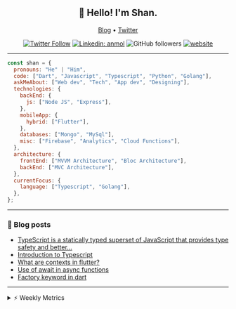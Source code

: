 <h2 align="center">👋 Hello! I'm Shan.</h2>
<p align="center">
  <a href="https://medium.com/feed/@shan-shaji">Blog</a> •
  <a href="https://twitter.com/intent/follow?screen_name=shan__shaji">Twitter</a>
</p>

<p align="center"><a href="https://twitter.com/intent/follow?screen_name=shan__shaji"><img src="https://img.shields.io/twitter/follow/shan__shaji?style=flat" alt="Twitter Follow"></a>
<a href="https://www.linkedin.com/in/shan-shaji/"><img src="https://img.shields.io/badge/shan-shaji?style=flat-square&amp;logo=Linkedin&amp;logoColor=white&amp;link=https://www.linkedin.com/in/shan-shaji/" alt="Linkedin: anmol"></a>
<img src="https://img.shields.io/github/followers/shan-shaji?label=Follow&amp;style=social" alt="GitHub followers">
<a href="http://shan-shaji.github.io/"><img src="https://img.shields.io/badge/Website-46a2f1.svg?&amp;style=flat-square&amp;logo=Google-Chrome&amp;logoColor=white&amp;link=http://shan-shaji.github.io/" alt="website"></a></p>

<hr>

```javascript
const shan = {
  pronouns: "He" | "Him",
  code: ["Dart", "Javascript", "Typescript", "Python", "Golang"],
  askMeAbout: ["Web dev", "Tech", "App dev", "Designing"],
  technologies: {
    backEnd: {
      js: ["Node JS", "Express"],
    },
    mobileApp: {
      hybrid: ["Flutter"],
    },
    databases: ["Mongo", "MySql"],
    misc: ["Firebase", "Analytics", "Cloud Functions"],
  },
  architecture: {
    frontEnd: ["MVVM Architecture", "Bloc Architecture"],
    backEnd: ["MVC Architecture"],
  },
  currentFocus: {
    language: ["Typescript", "Golang"],
  },
};
```

<hr>

<!-- I love connecting with different people</b> so if you want to say <b>hi, I'll be happy to meet you more!</b> 😊</em> -->

### 📕 Blog posts

<!-- BLOG-POST-LIST:START -->
- [TypeScript is a statically typed superset of JavaScript that provides type safety and better…](https://shan-shaji.medium.com/typescript-is-a-statically-typed-superset-of-javascript-that-provides-type-safety-and-better-b26b11a9fd7b?source=rss-c347e1729e75------2)
- [Introduction to Typescript](https://shan-shaji.medium.com/introduction-to-typescript-723105fa3a35?source=rss-c347e1729e75------2)
- [What are contexts in flutter?](https://shan-shaji.medium.com/what-are-contexts-in-flutter-4b3a9a91492?source=rss-c347e1729e75------2)
- [Use of await in async functions](https://shan-shaji.medium.com/use-of-await-in-async-functions-5c6b084b24b6?source=rss-c347e1729e75------2)
- [Factory keyword in dart](https://shan-shaji.medium.com/factory-keyword-in-dart-b4235d83c2b8?source=rss-c347e1729e75------2)
<!-- BLOG-POST-LIST:END -->

<hr>
<details>
    <summary>⚡ Weekly Metrics</summary>
    <p>
    
<!--START_SECTION:waka-->
![Code Time](http://img.shields.io/badge/Code%20Time-1%2C696%20hrs%2014%20mins-blue)

![Profile Views](http://img.shields.io/badge/Profile%20Views-32-blue)

**🐱 My GitHub Data** 

> 🏆 123 Contributions in the Year 2023
 > 
> 📦 479.2 kB Used in GitHub's Storage 
 > 
> 💼 Opted to Hire
 > 
> 📜 123 Public Repositories 
 > 
> 🔑 14 Private Repositories  
 > 
**I'm a Night 🦉** 

```text
🌞 Morning       79 commits       ██░░░░░░░░░░░░░░░░░░░░░░░   09.50 % 
🌆 Daytime      244 commits       ███████░░░░░░░░░░░░░░░░░░   29.33 % 
🌃 Evening      329 commits       ██████████░░░░░░░░░░░░░░░   39.54 % 
🌙 Night        180 commits       █████░░░░░░░░░░░░░░░░░░░░   21.63 % 

```
📅 **I'm Most Productive on Sunday** 

```text
Monday          95 commits       ██░░░░░░░░░░░░░░░░░░░░░░░   11.42 % 
Tuesday        141 commits       ████░░░░░░░░░░░░░░░░░░░░░   16.95 % 
Wednesday      125 commits       ███░░░░░░░░░░░░░░░░░░░░░░   15.02 % 
Thursday        87 commits       ██░░░░░░░░░░░░░░░░░░░░░░░   10.46 % 
Friday         127 commits       ███░░░░░░░░░░░░░░░░░░░░░░   15.26 % 
Saturday       113 commits       ███░░░░░░░░░░░░░░░░░░░░░░   13.58 % 
Sunday         144 commits       ████░░░░░░░░░░░░░░░░░░░░░   17.31 % 

```


📊 **This Week I Spent My Time On** 

```text
⌚︎ Time Zone: Asia/Kolkata

💬 Programming Languages: 
Dart                     38 mins             ████████████████░░░░░░░░░   63.76 % 
YAML                     18 mins             ███████░░░░░░░░░░░░░░░░░░   29.88 % 
Markdown                 3 mins              █░░░░░░░░░░░░░░░░░░░░░░░░   06.21 % 
XML                      0 secs              ░░░░░░░░░░░░░░░░░░░░░░░░░   00.15 % 

🔥 Editors: 
Android Studio           53 mins             ██████████████████████░░░   88.01 % 
VS Code                  7 mins              ███░░░░░░░░░░░░░░░░░░░░░░   11.99 % 

🐱‍💻 Projects: 
turbo-flutter            53 mins             ██████████████████████░░░   88.01 % 
Shan-Shaji               3 mins              █░░░░░░░░░░░░░░░░░░░░░░░░   06.35 % 
amplify_trips_planner    3 mins              █░░░░░░░░░░░░░░░░░░░░░░░░   05.63 % 

💻 Operating System: 
Windows                  53 mins             ██████████████████████░░░   88.01 % 
Mac                      7 mins              ███░░░░░░░░░░░░░░░░░░░░░░   11.99 % 

```

**I Mostly Code in Dart** 

```text
Dart                     37 repos            ██████████░░░░░░░░░░░░░░░   41.57 % 
HTML                     17 repos            ████░░░░░░░░░░░░░░░░░░░░░   19.10 % 
JavaScript               15 repos            ████░░░░░░░░░░░░░░░░░░░░░   16.85 % 
CSS                      8 repos             ██░░░░░░░░░░░░░░░░░░░░░░░   08.99 % 
Python                   3 repos             ░░░░░░░░░░░░░░░░░░░░░░░░░   03.37 % 

```



 Last Updated on 13/02/2023 18:41:06 UTC
<!--END_SECTION:waka-->

</p>
 </details>
